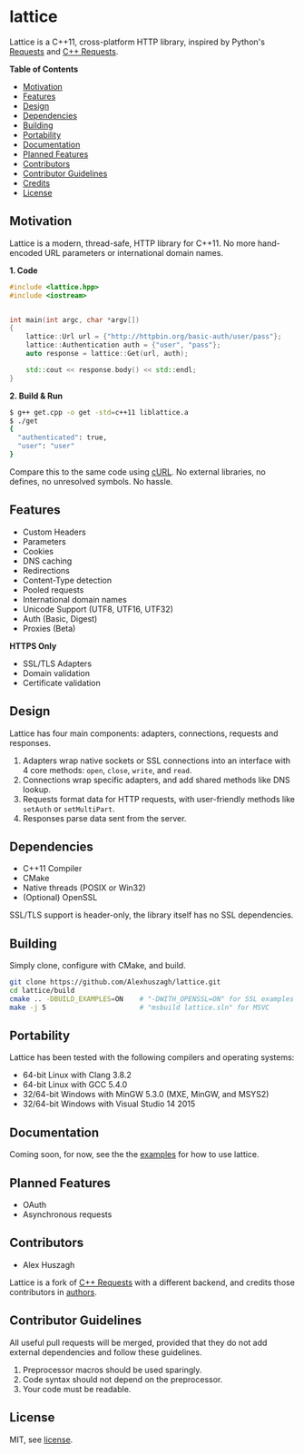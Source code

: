 lattice
=======

Lattice is a C++11, cross-platform HTTP library, inspired by Python's [Requests](https://github.com/kennethreitz/requests) and [C++ Requests](https://github.com/whoshuu/cpr).

**Table of Contents**

- [Motivation](#motivation)
- [Features](#features)
- [Design](#design)
- [Dependencies](#dependencies)
- [Building](#building)
- [Portability](#portability)
- [Documentation](#documentation)
- [Planned Features](#planned-features)
- [Contributors](#contributors)
- [Contributor Guidelines](#contributors-guidelines)
- [Credits](#credits)
- [License](#license)

## Motivation

Lattice is a modern, thread-safe, HTTP library for C++11. No more hand-encoded URL parameters or international domain names.

**1. Code**
```cpp
#include <lattice.hpp>
#include <iostream>


int main(int argc, char *argv[])
{
    lattice::Url url = {"http://httpbin.org/basic-auth/user/pass"};
    lattice::Authentication auth = {"user", "pass"};
    auto response = lattice::Get(url, auth);

    std::cout << response.body() << std::endl;
}
```

**2. Build & Run**

```bash
$ g++ get.cpp -o get -std=c++11 liblattice.a
$ ./get
{
  "authenticated": true, 
  "user": "user"
}
```

Compare this to the same code using [cURL](https://gist.github.com/Alexhuszagh/e3c534f7cf317c5f88102f1307113622). No external libraries, no defines, no unresolved symbols. No hassle.

## Features

- Custom Headers
- Parameters
- Cookies
- DNS caching
- Redirections
- Content-Type detection
- Pooled requests
- International domain names
- Unicode Support (UTF8, UTF16, UTF32)
- Auth (Basic, Digest)
- Proxies (Beta)

**HTTPS Only**

- SSL/TLS Adapters
- Domain validation
- Certificate validation

## Design

Lattice has four main components: adapters, connections, requests and responses. 

1. Adapters wrap native sockets or SSL connections into an interface with 4 core methods: `open`, `close`, `write`, and `read`. 
2. Connections wrap specific adapters, and add shared methods like DNS lookup. 
3. Requests format data for HTTP requests, with user-friendly methods like `setAuth` or `setMultiPart`.
4. Responses parse data sent from the server.

## Dependencies

- C++11 Compiler
- CMake
- Native threads (POSIX or Win32)
- (Optional) OpenSSL

SSL/TLS support is header-only, the library itself has no SSL dependencies.

## Building

Simply clone, configure with CMake, and build.

```bash
git clone https://github.com/Alexhuszagh/lattice.git
cd lattice/build
cmake .. -DBUILD_EXAMPLES=ON    # "-DWITH_OPENSSL=ON" for SSL examples
make -j 5                       # "msbuild lattice.sln" for MSVC
```

## Portability

Lattice has been tested with the following compilers and operating systems:

- 64-bit Linux with Clang 3.8.2
- 64-bit Linux with GCC 5.4.0
- 32/64-bit Windows with MinGW 5.3.0 (MXE, MinGW, and MSYS2) 
- 32/64-bit Windows with Visual Studio 14 2015

## Documentation

Coming soon, for now, see the the [examples](/example) for how to use lattice.

## Planned Features

- OAuth
- Asynchronous requests

## Contributors

- Alex Huszagh

Lattice is a fork of [C++ Requests](https://github.com/whoshuu/cpr) with a different backend, and credits those contributors in [authors](AUTHORS). 

## Contributor Guidelines

All useful pull requests will be merged, provided that they do not add external dependencies and follow these guidelines.

1. Preprocessor macros should be used sparingly.
2. Code syntax should not depend on the preprocessor.
3. Your code must be readable.

## License

MIT, see [license](LICENSE.md).
